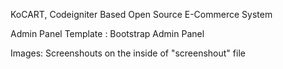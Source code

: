KoCART, Codeigniter Based Open Source E-Commerce System

Admin Panel Template : Bootstrap Admin Panel

Images: Screenshouts  on the inside of "screenshout" file
